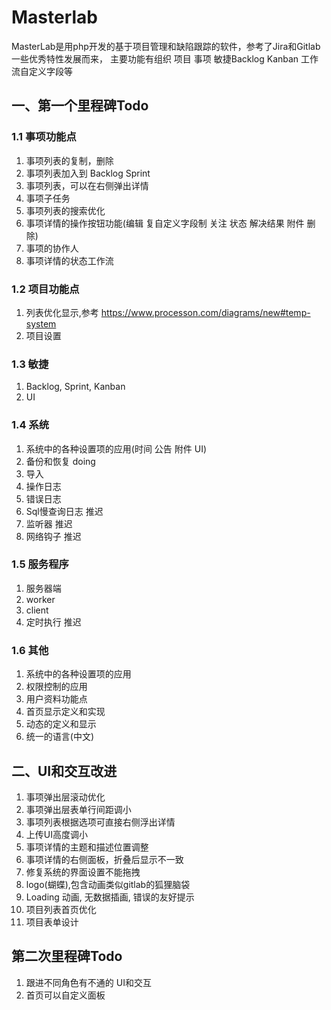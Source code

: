 # Masterlab

MasterLab是用php开发的基于项目管理和缺陷跟踪的软件，参考了Jira和Gitlab一些优秀特性发展而来，
主要功能有组织 项目 事项 敏捷Backlog Kanban 工作流自定义字段等

## 一、第一个里程碑Todo

### 1.1 事项功能点
1. 事项列表的复制，删除
2. 事项列表加入到 Backlog Sprint
3. 事项列表，可以在右侧弹出详情
4. 事项子任务
5. 事项列表的搜索优化
6. 事项详情的操作按钮功能(编辑 复自定义字段制 关注 状态 解决结果 附件 删除)
7. 事项的协作人 
8. 事项详情的状态工作流

### 1.2 项目功能点
1. 列表优化显示,参考 https://www.processon.com/diagrams/new#temp-system
2. 项目设置

### 1.3 敏捷
1. Backlog, Sprint, Kanban
2. UI

### 1.4 系统
1. 系统中的各种设置项的应用(时间 公告 附件 UI)
2. 备份和恢复 doing
3. 导入
4. 操作日志
5. 错误日志
6. Sql慢查询日志 推迟
7. 监听器   推迟
8. 网络钩子 推迟

### 1.5 服务程序
1. 服务器端
2. worker
3. client
4. 定时执行 推迟

### 1.6 其他
1. 系统中的各种设置项的应用
2. 权限控制的应用
3. 用户资料功能点
4. 首页显示定义和实现
5. 动态的定义和显示
6. 统一的语言(中文)

## 二、UI和交互改进
1. 事项弹出层滚动优化
2. 事项弹出层表单行间距调小
3. 事项列表根据选项可直接右侧浮出详情
4. 上传UI高度调小
5. 事项详情的主题和描述位置调整
6. 事项详情的右侧面板，折叠后显示不一致
7. 修复系统的界面设置不能拖拽
8. logo(蝴蝶),包含动画类似gitlab的狐狸脑袋
9. Loading 动画, 无数据插画, 错误的友好提示
10. 项目列表首页优化 
11. 项目表单设计




## 第二次里程碑Todo

1. 跟进不同角色有不通的 UI和交互
2. 首页可以自定义面板


